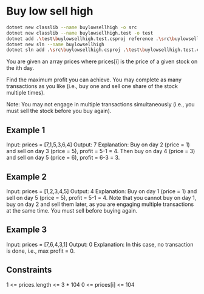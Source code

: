 # Buy low sell high

```bash
dotnet new classlib --name buylowsellhigh -o src
dotnet new classlib --name buylowsellhigh.test -o test
dotnet add .\test\buylowsellhigh.test.csproj reference .\src\buylowsellhigh.csproj
dotnet new sln --name buylowsellhigh
dotnet sln add .\src\buylowsellhigh.csproj .\test\buylowsellhigh.test.csproj .\buylowsellhigh.sln
```

You are given an array prices where prices[i] is the price of a given stock on the ith day.

Find the maximum profit you can achieve. You may complete as many transactions as you like (i.e., buy one and sell one share of the stock multiple times).

Note: You may not engage in multiple transactions simultaneously (i.e., you must sell the stock before you buy again).

## Example 1

Input: prices = [7,1,5,3,6,4]
Output: 7
Explanation: Buy on day 2 (price = 1) and sell on day 3 (price = 5), profit = 5-1 = 4.
Then buy on day 4 (price = 3) and sell on day 5 (price = 6), profit = 6-3 = 3.

## Example 2

Input: prices = [1,2,3,4,5]
Output: 4
Explanation: Buy on day 1 (price = 1) and sell on day 5 (price = 5), profit = 5-1 = 4.
Note that you cannot buy on day 1, buy on day 2 and sell them later, as you are engaging multiple transactions at the same time. You must sell before buying again.

## Example 3

Input: prices = [7,6,4,3,1]
Output: 0
Explanation: In this case, no transaction is done, i.e., max profit = 0.
 
## Constraints

1 <= prices.length <= 3 * 104
0 <= prices[i] <= 104
